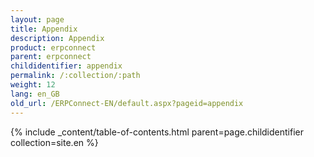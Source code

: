 ```yaml
---
layout: page
title: Appendix
description: Appendix
product: erpconnect
parent: erpconnect
childidentifier: appendix
permalink: /:collection/:path
weight: 12
lang: en_GB
old_url: /ERPConnect-EN/default.aspx?pageid=appendix
---
```


{% include _content/table-of-contents.html parent=page.childidentifier collection=site.en %}
